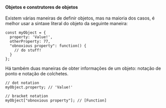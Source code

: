 #### Objetos e construtores de objetos

Existem várias maneiras de definir objetos, mas na maioria dos casos, é melhor usar a sintaxe literal do objeto da seguinte maneira:

```hash
const myObject = {
  property: 'Value!',
  otherProperty: 77,
  "obnoxious property": function() {
    // do stuff!
  }
};
```

Há também duas maneiras de obter informações de um objeto: notação de ponto e notação de colchetes.

```hash
// dot notation
myObject.property; // 'Value!'

// bracket notation
myObject["obnoxious property"]; // [Function]
```